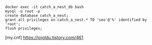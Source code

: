 ```
docker exec -it catch_a_nest_db bash
mysql -u root -p
create database catch_a_nest;
grant all privileges on catch_a_nest.* TO 'seo'@'%' identified by 'root';
flush privileges;
```

[my.cnf]
https://jojoldu.tistory.com/461
